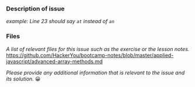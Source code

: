 ### Description of issue
_example: Line 23 should say `at` instead of `an`_


### Files
_A list of relevant files for this issue such as the exercise or the lesson notes._
https://github.com/HackerYou/bootcamp-notes/blob/master/applied-javascript/advanced-array-methods.md


_Please provide any additional information that is relevant to the issue and its solution._ 😀
